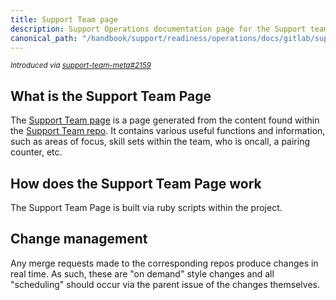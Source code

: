 ```yaml
---
title: Support Team page
description: Support Operations documentation page for the Support team page
canonical_path: "/handbook/support/readiness/operations/docs/gitlab/support_team_page"
---
```


<sup>*Introduced via [support-team-meta#2159](https://gitlab.com/gitlab-com/support/support-team-meta/-/issues/2159)*</sup>

## What is the Support Team Page

The
[Support Team page](https://gitlab-support-readiness.gitlab.io/support-team/) is
a page generated from the content found within the
[Support Team repo](https://gitlab.com/gitlab-support-readiness/support-team).
It contains various useful functions and information, such as areas of focus,
skill sets within the team, who is oncall, a pairing counter, etc.

## How does the Support Team Page work

The Support Team Page is built via ruby scripts within the project.

## Change management

Any merge requests made to the corresponding repos produce changes in real time.
As such, these are "on demand" style changes and all "scheduling" should occur
via the parent issue of the changes themselves.

